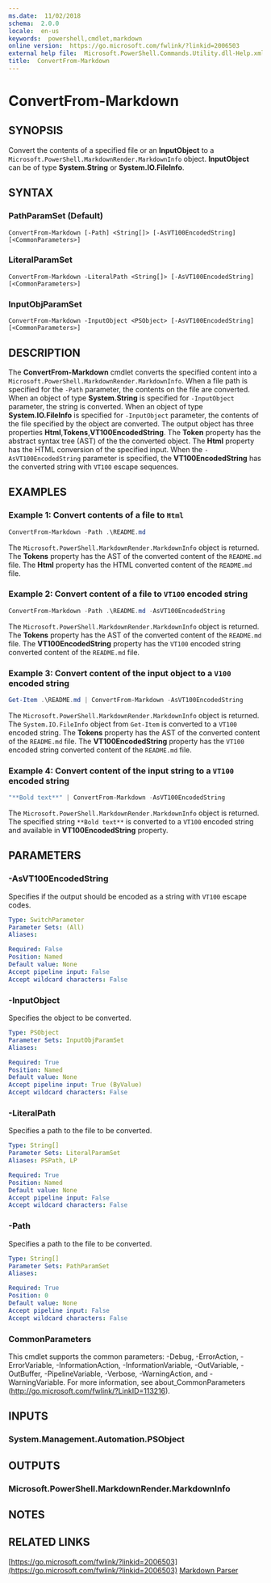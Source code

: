 ```yaml
---
ms.date:  11/02/2018
schema:  2.0.0
locale:  en-us
keywords:  powershell,cmdlet,markdown
online version:  https://go.microsoft.com/fwlink/?linkid=2006503
external help file:  Microsoft.PowerShell.Commands.Utility.dll-Help.xml
title:  ConvertFrom-Markdown
---
```


# ConvertFrom-Markdown

## SYNOPSIS

Convert the contents of a specified file or an **InputObject** to a `Microsoft.PowerShell.MarkdownRender.MarkdownInfo` object.
**InputObject** can be of type **System.String** or **System.IO.FileInfo**.

## SYNTAX

### PathParamSet (Default)

```
ConvertFrom-Markdown [-Path] <String[]> [-AsVT100EncodedString] [<CommonParameters>]
```

### LiteralParamSet

```
ConvertFrom-Markdown -LiteralPath <String[]> [-AsVT100EncodedString] [<CommonParameters>]
```

### InputObjParamSet

```
ConvertFrom-Markdown -InputObject <PSObject> [-AsVT100EncodedString] [<CommonParameters>]
```

## DESCRIPTION

The **ConvertFrom-Markdown** cmdlet converts the specified content into a `Microsoft.PowerShell.MarkdownRender.MarkdownInfo`.
When a file path is specified for the `-Path` parameter, the contents on the file are converted.
When an object of type **System.String** is specified for `-InputObject` parameter, the string is converted.
When an object of type **System.IO.FileInfo** is specified for `-InputObject`
parameter, the contents of the file specified by the object are converted.
The output object has three properties **Html**,**Tokens**,**VT100EncodedString**.
The **Token** property has the abstract syntax tree (AST) of the the converted object.
The **Html** property has the HTML conversion of the specified input.
When the `-AsVT100EncodedString` parameter is specified, the **VT100EncodedString** has the converted string with `VT100` escape sequences.

## EXAMPLES

### Example 1: Convert contents of a file to `Html`

```powershell
ConvertFrom-Markdown -Path .\README.md
```

The `Microsoft.PowerShell.MarkdownRender.MarkdownInfo` object is returned.
The **Tokens** property has the AST of the converted content of the `README.md` file.
The **Html** property has the HTML converted content of the `README.md` file.

### Example 2: Convert content of a file to `VT100` encoded string

```powershell
ConvertFrom-Markdown -Path .\README.md -AsVT100EncodedString
```

The `Microsoft.PowerShell.MarkdownRender.MarkdownInfo` object is returned.
The **Tokens** property has the AST of the converted content of the `README.md` file.
The **VT100EncodedString** property has the `VT100` encoded string converted content of the `README.md` file.

### Example 3: Convert content of the input object to a `V100` encoded string

```powershell
Get-Item .\README.md | ConvertFrom-Markdown -AsVT100EncodedString
```

The `Microsoft.PowerShell.MarkdownRender.MarkdownInfo` object is returned.
The `System.IO.FileInfo` object from `Get-Item` is converted to a `VT100` encoded string.
The **Tokens** property has the AST of the converted content of the `README.md` file.
The **VT100EncodedString** property has the `VT100` encoded string converted content of the `README.md` file.

### Example 4: Convert content of the input string to a `VT100` encoded string

```powershell
"**Bold text**" | ConvertFrom-Markdown -AsVT100EncodedString
```

The `Microsoft.PowerShell.MarkdownRender.MarkdownInfo` object is returned.
The specified string `**Bold text**` is converted to a `VT100` encoded string and available in **VT100EncodedString** property.

## PARAMETERS

### -AsVT100EncodedString

Specifies if the output should be encoded as a string with `VT100` escape codes.

```yaml
Type: SwitchParameter
Parameter Sets: (All)
Aliases:

Required: False
Position: Named
Default value: None
Accept pipeline input: False
Accept wildcard characters: False
```

### -InputObject

Specifies the object to be converted.

```yaml
Type: PSObject
Parameter Sets: InputObjParamSet
Aliases:

Required: True
Position: Named
Default value: None
Accept pipeline input: True (ByValue)
Accept wildcard characters: False
```

### -LiteralPath

Specifies a path to the file to be converted.

```yaml
Type: String[]
Parameter Sets: LiteralParamSet
Aliases: PSPath, LP

Required: True
Position: Named
Default value: None
Accept pipeline input: False
Accept wildcard characters: False
```

### -Path

Specifies a path to the file to be converted.

```yaml
Type: String[]
Parameter Sets: PathParamSet
Aliases:

Required: True
Position: 0
Default value: None
Accept pipeline input: False
Accept wildcard characters: False
```

### CommonParameters

This cmdlet supports the common parameters: -Debug, -ErrorAction, -ErrorVariable, -InformationAction, -InformationVariable, -OutVariable, -OutBuffer, -PipelineVariable, -Verbose, -WarningAction, and -WarningVariable.
For more information, see about_CommonParameters (http://go.microsoft.com/fwlink/?LinkID=113216).

## INPUTS

### System.Management.Automation.PSObject

## OUTPUTS

### Microsoft.PowerShell.MarkdownRender.MarkdownInfo

## NOTES

## RELATED LINKS

[https://go.microsoft.com/fwlink/?linkid=2006503](https://go.microsoft.com/fwlink/?linkid=2006503)
[Markdown Parser](https://github.com/lunet-io/markdig)